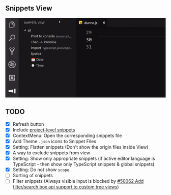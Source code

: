 ## Snippets View

![Demo](img/demo.gif)

## TODO

- [x] Refresh button
- [x] Include [project-level snippets](https://github.com/Microsoft/vscode/issues/8102#issuecomment-423476360)
- [x] ContextMenu: Open the corresponding snippets file
- [x] Add Theme `.json` icons to Snippet Files
- [x] Setting: Flatten snippets (Don't show the origin files inside View)
- [x] A way to exclude snippets from view
- [x] Setting: Show only appropriate snippets (if active editor language is TypeScript - then show only TypeScript snippets & global snippets)
- [x] Setting: Do not show `scope`
- [ ] Sorting of snippets
- [ ] Filter snippets (Always visible input is blocked by [#50062 Add filter/search box api support to custom tree views](https://github.com/Microsoft/vscode/issues/50062))
